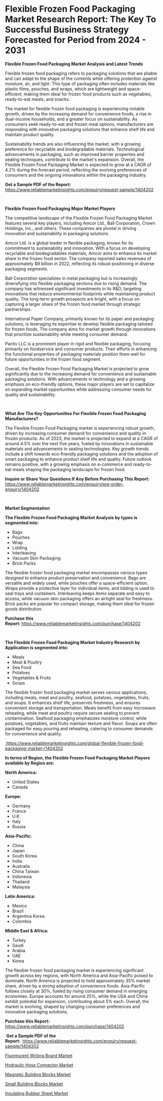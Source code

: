 <p><h1>Flexible Frozen Food Packaging Market Research Report: The Key To Successful Business Strategy Forecasted for Period from 2024 - 2031</h1></p><p><strong>Flexible Frozen Food Packaging Market Analysis and Latest Trends</strong></p>
<p><p>Flexible frozen food packaging refers to packaging solutions that are pliable and can adapt to the shape of the contents while offering protection against moisture, air, and light. This type of packaging often includes materials like plastic films, pouches, and wraps, which are lightweight and space-efficient, making them ideal for frozen food products such as vegetables, ready-to-eat meals, and snacks.</p><p>The market for flexible frozen food packaging is experiencing notable growth, driven by the increasing demand for convenience foods, a rise in dual-income households, and a greater focus on sustainability. As consumers seek ready-to-eat and frozen meal options, manufacturers are responding with innovative packaging solutions that enhance shelf life and maintain product quality. </p><p>Sustainability trends are also influencing the market, with a growing preference for recyclable and biodegradable materials. Technological advancements in packaging, such as improved barrier properties and sealing techniques, contribute to the market's expansion. Overall, the Flexible Frozen Food Packaging Market is expected to grow at a CAGR of 4.2% during the forecast period, reflecting the evolving preferences of consumers and the ongoing innovations within the packaging industry.</p></p>
<p><strong>Get a Sample PDF of the Report:&nbsp;</strong> <a href="https://www.reliablemarketinsights.com/enquiry/request-sample/1404202?utm_campaign=1559&utm_medium=2&utm_source=Github&utm_content=ia&utm_term=23102024&utm_id=flexible-frozen-food-packaging">https://www.reliablemarketinsights.com/enquiry/request-sample/1404202</a></p>
<p>&nbsp;</p>
<p><strong>Flexible Frozen Food Packaging Major Market Players</strong></p>
<p><p>The competitive landscape of the Flexible Frozen Food Packaging Market features several key players, including Amcor Ltd., Ball Corporation, Crown Holdings, Inc., and others. These companies are pivotal in driving innovation and sustainability in packaging solutions.</p><p>Amcor Ltd. is a global leader in flexible packaging, known for its commitment to sustainability and innovation. With a focus on developing recyclable and biodegradables materials, Amcor aims to enhance its market share in the frozen food sector. The company reported sales revenues of approximately $9 billion in 2022, reflecting its robust positioning in diverse packaging segments.</p><p>Ball Corporation specializes in metal packaging but is increasingly diversifying into flexible packaging sections due to rising demand. The company has witnessed significant investments in its R&D, targeting innovations that reduce environmental footprints while maintaining product quality. The long-term growth prospects are bright, with a focus on capturing a larger share of the frozen food market through strategic partnerships.</p><p>International Paper Company, primarily known for its paper and packaging solutions, is leveraging its expertise to develop flexible packaging tailored for frozen foods. The company aims for market growth through innovations that prioritize sustainability while meeting consumer demand.</p><p>Pactiv LLC is a prominent player in rigid and flexible packaging, focusing primarily on foodservice and consumer products. Their efforts in enhancing the functional properties of packaging materials position them well for future opportunities in the frozen food segment.</p><p>Overall, the Flexible Frozen Food Packaging Market is projected to grow significantly due to the increasing demand for convenience and sustainable packaging solutions. With advancements in technology and a growing emphasis on eco-friendly options, these major players are set to capitalize on expanding market opportunities while addressing consumer needs for quality and sustainability.</p></p>
<p>&nbsp;</p>
<p><strong>What Are The Key Opportunities For Flexible Frozen Food Packaging Manufacturers?</strong></p>
<p><p>The Flexible Frozen Food Packaging market is experiencing robust growth, driven by increasing consumer demand for convenience and quality in frozen products. As of 2023, the market is projected to expand at a CAGR of around 4.5% over the next five years, fueled by innovations in sustainable materials and advancements in sealing technologies. Key growth trends include a shift towards eco-friendly packaging solutions and the adoption of smart packaging to enhance product shelf life and quality. Future outlook remains positive, with a growing emphasis on e-commerce and ready-to-eat meals shaping the packaging landscape for frozen food.</p></p>
<p><strong>Inquire or Share Your Questions If Any Before Purchasing This Report:</strong> <a href="https://www.reliablemarketinsights.com/enquiry/pre-order-enquiry/1404202?utm_campaign=1559&utm_medium=2&utm_source=Github&utm_content=ia&utm_term=23102024&utm_id=flexible-frozen-food-packaging">https://www.reliablemarketinsights.com/enquiry/pre-order-enquiry/1404202</a></p>
<p>&nbsp;</p>
<p><strong>Market Segmentation</strong></p>
<p><strong>The Flexible Frozen Food Packaging Market Analysis by types is segmented into:</strong></p>
<p><ul><li>Bags</li><li>Pouches</li><li>Wrap</li><li>Lidding</li><li>Interleaving</li><li>Vacuum Skin Packaging</li><li>Brick Packs</li></ul></p>
<p><p>The flexible frozen food packaging market encompasses various types designed to enhance product preservation and convenience. Bags are versatile and widely used, while pouches offer a space-efficient option. Wraps provide a protective layer for individual items, and lidding is used to seal trays and containers. Interleaving keeps items separate and easy to access, while vacuum skin packaging offers an airtight seal for freshness. Brick packs are popular for compact storage, making them ideal for frozen goods distribution.</p></p>
<p><strong>Purchase this Report:&nbsp;</strong><a href="https://www.reliablemarketinsights.com/purchase/1404202?utm_campaign=1559&utm_medium=2&utm_source=Github&utm_content=ia&utm_term=23102024&utm_id=flexible-frozen-food-packaging">https://www.reliablemarketinsights.com/purchase/1404202</a></p>
<p>&nbsp;</p>
<p><strong>The Flexible Frozen Food Packaging Market Industry Research by Application is segmented into:</strong></p>
<p><ul><li>Meals</li><li>Meat & Poultry</li><li>Sea Food</li><li>Potatoes</li><li>Vegetables & Fruits</li><li>Soups</li></ul></p>
<p><p>The flexible frozen food packaging market serves various applications, including meals, meat and poultry, seafood, potatoes, vegetables, fruits, and soups. It enhances shelf life, preserves freshness, and ensures convenient storage and transportation. Meals benefit from easy microwave reheating, while meat and poultry require secure sealing to prevent contamination. Seafood packaging emphasizes moisture control, while potatoes, vegetables, and fruits maintain texture and flavor. Soups are often packaged for easy pouring and reheating, catering to consumer demands for convenience and quality.</p></p>
<p><a href="https://www.reliablemarketinsights.com/global-flexible-frozen-food-packaging-market-r1404202?utm_campaign=1559&utm_medium=2&utm_source=Github&utm_content=ia&utm_term=23102024&utm_id=flexible-frozen-food-packaging">&nbsp;https://www.reliablemarketinsights.com/global-flexible-frozen-food-packaging-market-r1404202</a></p>
<p><strong>In terms of Region, the Flexible Frozen Food Packaging Market Players available by Region are:</strong></p>
<p>
    <p> <strong> North America: </strong>
        <ul>
            <li>United States</li>
            <li>Canada</li>
        </ul>
        </p> 
    <p> <strong> Europe: </strong>
        <ul>
            <li>Germany</li>
            <li>France</li>
            <li>U.K.</li>
            <li>Italy</li>
            <li>Russia</li>
        </ul>
        </p> 
    <p> <strong> Asia-Pacific: </strong>
        <ul>
            <li>China</li>
            <li>Japan</li>
            <li>South Korea</li>
            <li>India</li>
            <li>Australia</li>
            <li>China Taiwan</li>
            <li>Indonesia</li>
            <li>Thailand</li>
            <li>Malaysia</li>
        </ul>
        </p> 
    <p> <strong> Latin America: </strong>
        <ul>
            <li>Mexico</li>
            <li>Brazil</li>
            <li>Argentina Korea</li>
            <li>Colombia</li>
        </ul>
        </p> 
    <p> <strong> Middle East & Africa: </strong>
        <ul>
            <li>Turkey</li>
            <li>Saudi</li>
            <li>Arabia</li>
            <li>UAE</li>
            <li>Korea</li>
        </ul>
    </p>
    </p>
<p><p>The flexible frozen food packaging market is experiencing significant growth across key regions, with North America and Asia-Pacific poised to dominate. North America is projected to hold approximately 35% market share, driven by a strong adoption of convenience foods. Asia-Pacific follows closely at 30%, fueled by rising consumer demand in emerging economies. Europe accounts for around 25%, while the USA and China exhibit potential for expansion, contributing about 5% each. Overall, the market is evolving, shaped by changing consumer preferences and innovative packaging solutions.</p></p>
<p><strong>Purchase this Report: </strong><a href="https://www.reliablemarketinsights.com/purchase/1404202?utm_campaign=1559&utm_medium=2&utm_source=Github&utm_content=ia&utm_term=23102024&utm_id=flexible-frozen-food-packaging">https://www.reliablemarketinsights.com/purchase/1404202</a></p>
<p>&nbsp;<strong>Get a Sample PDF of the Report:&nbsp;&nbsp;</strong><a href="https://www.reliablemarketinsights.com/enquiry/request-sample/1404202?utm_campaign=1559&utm_medium=2&utm_source=Github&utm_content=ia&utm_term=23102024&utm_id=flexible-frozen-food-packaging">https://www.reliablemarketinsights.com/enquiry/request-sample/1404202</a></p>
<p><strong></strong></p>
<p><p><a href="https://www.linkedin.com/pulse/fluorescent-writing-board-market-refracting-trends-consumer-behaviors-hjytf?utm_campaign=1559&utm_medium=2&utm_source=Github&utm_content=ia&utm_term=23102024&utm_id=flexible-frozen-food-packaging">Fluorescent Writing Board Market</a></p><p><a href="https://www.linkedin.com/pulse/unlocking-growth-potential-strategic-analysis-hydraulic-hose-yvmzf?utm_campaign=1559&utm_medium=2&utm_source=Github&utm_content=ia&utm_term=23102024&utm_id=flexible-frozen-food-packaging">Hydraulic Hose Connector Market</a></p><p><a href="https://www.linkedin.com/pulse/comprehensive-magnetic-building-blocks-market-report-regional-jy4uf?utm_campaign=1559&utm_medium=2&utm_source=Github&utm_content=ia&utm_term=23102024&utm_id=flexible-frozen-food-packaging">Magnetic Building Blocks Market</a></p><p><a href="https://www.linkedin.com/pulse/sustainability-trends-small-building-blocks-industry-market-implications-hekvf?utm_campaign=1559&utm_medium=2&utm_source=Github&utm_content=ia&utm_term=23102024&utm_id=flexible-frozen-food-packaging">Small Building Blocks Market</a></p><p><a href="https://www.linkedin.com/pulse/insulating-rubber-sheet-landscape-product-spectrum-market-trajectories-4efrf?utm_campaign=1559&utm_medium=2&utm_source=Github&utm_content=ia&utm_term=23102024&utm_id=flexible-frozen-food-packaging">Insulating Rubber Sheet Market</a></p></p>